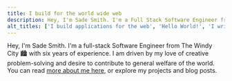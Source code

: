 ```yaml
---
title: I build for the world wide web
description: Hey, I'm Sade Smith. I'm a Full Stack Software Engineer from The Windy City.
alt_titles: ['I build applications for the web', 'Hello World!', 'I write code, not tragedies', 'Sade, like the singer.', 'Shah-DAY', 'Hey', 'Hi there', 'I build', 'I build for the web', 'Sade Smith']
---
```


Hey, I'm Sade Smith. I'm a full-stack Software Engineer from The Windy City 🏙️ with six years of experience. I am driven by my love of creative problem-solving and desire to contribute to general welfare of the world. You can read [ more about me here](./pages/about.html), or explore my projects and blog posts.
